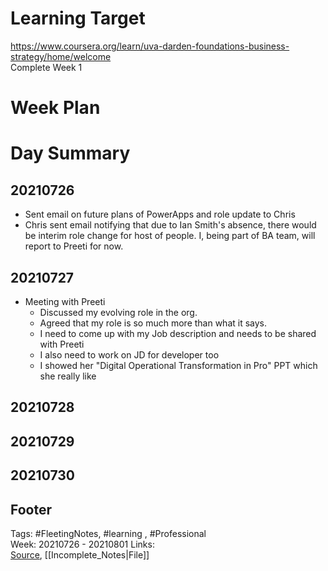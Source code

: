 # Learning Target  

https://www.coursera.org/learn/uva-darden-foundations-business-strategy/home/welcome  
Complete Week 1   
    

# Week Plan  

  

# Day Summary  

## 20210726
- Sent email on future plans of PowerApps and role update to Chris
- Chris sent email notifying that due to Ian Smith's absence, there would be interim role change for host of people. I, being part of BA team, will report to Preeti for now.

## 20210727
- Meeting with Preeti
	- Discussed my evolving role in the org.
	- Agreed that my role is so much more than what it says. 
	- I need to come up with my Job description and needs to be shared with Preeti
	- I also need to work on JD for developer too
	- I showed her "Digital Operational Transformation in Pro" PPT which she really like

## 20210728



## 20210729


## 20210730


## Footer  
  

Tags: #FleetingNotes, #learning , #Professional  
Week: 20210726 - 20210801
Links:   
[Source](template.md), [[Incomplete_Notes|File]]  
<!--stackedit_data:
eyJoaXN0b3J5IjpbMTI5MTQ2NTU1MF19
-->